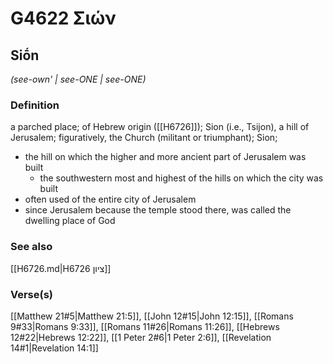 # G4622 Σιών

## Siṓn

_(see-own' | see-ONE | see-ONE)_

### Definition

a parched place; of Hebrew origin ([[H6726]]); Sion (i.e., Tsijon), a hill of Jerusalem; figuratively, the Church (militant or triumphant); Sion; 

- the hill on which the higher and more ancient part of Jerusalem was built
  - the southwestern most and highest of the hills on which the city was built
- often used of the entire city of Jerusalem
- since Jerusalem because the temple stood there, was called the dwelling place of God

### See also

[[H6726.md|H6726 ציון]]

### Verse(s)

[[Matthew 21#5|Matthew 21:5]], [[John 12#15|John 12:15]], [[Romans 9#33|Romans 9:33]], [[Romans 11#26|Romans 11:26]], [[Hebrews 12#22|Hebrews 12:22]], [[1 Peter 2#6|1 Peter 2:6]], [[Revelation 14#1|Revelation 14:1]]